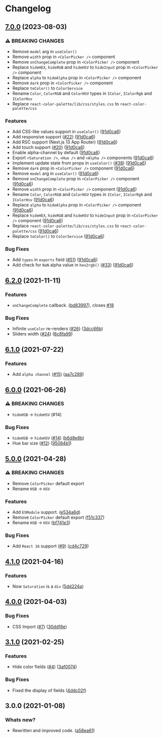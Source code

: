 # Changelog


## [7.0.0](https://github.com/Wondermarin/react-color-palette/compare/v6.2.0...v7.0.0) (2023-08-03)


### ⚠ BREAKING CHANGES

* Remove `model` arg in `useColor()`
* Remove `width` prop in `<ColorPicker />` component
* Remove `onChangeComplete` prop in `<ColorPicker />` component
* Replace `hideHEX`, `hideRGB` and `hideHSV` to `hideInput` prop in `<ColorPicker />` component
* Replace `alpha` to `hideAlpha` prop in `<ColorPicker />` component
* Remove `dark` prop in `<ColorPicker />` component
* Replace `toColor()` to `ColorService`
* Rename `Color`, `ColorRGB` and `ColorHSV` types in `IColor`, `IColorRgb` and `IColorHsv`
* Replace `react-color-palette/lib/css/styles.css` to `react-color-palette/css`

### Features

* Add CSS-like values support in `useColor()` ([91d0ca6](https://github.com/Wondermarin/react-color-palette/commit/91d0ca63891272ef4153f8201a0dd81ef524d5d0))
* Add responsive support ([#22](https://github.com/Wondermarin/react-color-palette/issues/22)) ([91d0ca6](https://github.com/Wondermarin/react-color-palette/commit/91d0ca63891272ef4153f8201a0dd81ef524d5d0))
* Add RSC support (Next.js 13 App Router) ([91d0ca6](https://github.com/Wondermarin/react-color-palette/commit/91d0ca63891272ef4153f8201a0dd81ef524d5d0))
* Add touch support ([#20](https://github.com/Wondermarin/react-color-palette/issues/20)) ([91d0ca6](https://github.com/Wondermarin/react-color-palette/commit/91d0ca63891272ef4153f8201a0dd81ef524d5d0))
* Enable alpha-channel by default ([91d0ca6](https://github.com/Wondermarin/react-color-palette/commit/91d0ca63891272ef4153f8201a0dd81ef524d5d0))
* Export `<Saturation />`, `<Hue />` and `<Alpha />` components ([91d0ca6](https://github.com/Wondermarin/react-color-palette/commit/91d0ca63891272ef4153f8201a0dd81ef524d5d0))
* Implement update state from props in `useColor()` ([#38](https://github.com/Wondermarin/react-color-palette/issues/38)) ([91d0ca6](https://github.com/Wondermarin/react-color-palette/commit/91d0ca63891272ef4153f8201a0dd81ef524d5d0))
* Remove `dark` prop in `<ColorPicker />` component ([91d0ca6](https://github.com/Wondermarin/react-color-palette/commit/91d0ca63891272ef4153f8201a0dd81ef524d5d0))
* Remove `model` arg in `useColor()` ([91d0ca6](https://github.com/Wondermarin/react-color-palette/commit/91d0ca63891272ef4153f8201a0dd81ef524d5d0))
* Remove `onChangeComplete` prop in `<ColorPicker />` component ([91d0ca6](https://github.com/Wondermarin/react-color-palette/commit/91d0ca63891272ef4153f8201a0dd81ef524d5d0))
* Remove `width` prop in `<ColorPicker />` component ([91d0ca6](https://github.com/Wondermarin/react-color-palette/commit/91d0ca63891272ef4153f8201a0dd81ef524d5d0))
* Rename `Color`, `ColorRGB` and `ColorHSV` types in `IColor`, `IColorRgb` and `IColorHsv` ([91d0ca6](https://github.com/Wondermarin/react-color-palette/commit/91d0ca63891272ef4153f8201a0dd81ef524d5d0))
* Replace `alpha` to `hideAlpha` prop in `<ColorPicker />` component ([91d0ca6](https://github.com/Wondermarin/react-color-palette/commit/91d0ca63891272ef4153f8201a0dd81ef524d5d0))
* Replace `hideHEX`, `hideRGB` and `hideHSV` to `hideInput` prop in `<ColorPicker />` component ([91d0ca6](https://github.com/Wondermarin/react-color-palette/commit/91d0ca63891272ef4153f8201a0dd81ef524d5d0))
* Replace `react-color-palette/lib/css/styles.css` to `react-color-palette/css` ([91d0ca6](https://github.com/Wondermarin/react-color-palette/commit/91d0ca63891272ef4153f8201a0dd81ef524d5d0))
* Replace `toColor()` to `ColorService` ([91d0ca6](https://github.com/Wondermarin/react-color-palette/commit/91d0ca63891272ef4153f8201a0dd81ef524d5d0))


### Bug Fixes

* Add `types` in `exports` field ([#51](https://github.com/Wondermarin/react-color-palette/issues/51)) ([91d0ca6](https://github.com/Wondermarin/react-color-palette/commit/91d0ca63891272ef4153f8201a0dd81ef524d5d0))
* Add check for `NaN` alpha value in `hex2rgb()` ([#33](https://github.com/Wondermarin/react-color-palette/issues/33)) ([91d0ca6](https://github.com/Wondermarin/react-color-palette/commit/91d0ca63891272ef4153f8201a0dd81ef524d5d0))

## [6.2.0](https://github.com/Wondermarin/react-color-palette/compare/v6.1.0...v6.2.0) (2021-11-11)


### Features

* `onChangeComplete` callback. ([bd83997](https://github.com/Wondermarin/react-color-palette/commit/bd83997da178d79d9292264cf513f20b696a665e)), closes [#18](https://github.com/Wondermarin/react-color-palette/issues/18)


### Bug Fixes

* Infinite `useColor` re-renders ([#26](https://github.com/Wondermarin/react-color-palette/issues/26)) ([3dcc66b](https://github.com/Wondermarin/react-color-palette/commit/3dcc66bbe38615dea273e147bf379aa3f982f493))
* Sliders width ([#24](https://github.com/Wondermarin/react-color-palette/issues/24)) ([6c8fa99](https://github.com/Wondermarin/react-color-palette/commit/6c8fa999742e474a1d2f67877e8045d399a9f280))

## [6.1.0](https://github.com/Wondermarin/react-color-palette/compare/v6.0.0...v6.1.0) (2021-07-22)


### Features

* Add `alpha channel` ([#15](https://github.com/Wondermarin/react-color-palette/issues/15)) ([aa7c289](https://github.com/Wondermarin/react-color-palette/commit/aa7c289b971e02fe0c0740904202f80d39fd9bbd))

## [6.0.0](https://github.com/Wondermarin/react-color-palette/compare/v5.0.0...v6.0.0) (2021-06-26)


### ⚠ BREAKING CHANGES

* `hideHSB` -> `hideHSV` (#14)

### Bug Fixes

* `hideHSB` -> `hideHSV` ([#14](https://github.com/Wondermarin/react-color-palette/issues/14)) ([b6d8e8b](https://github.com/Wondermarin/react-color-palette/commit/b6d8e8b95f31bbd8269d5a4e9aa9f8fe0be336e1))
* Hue bar size ([#12](https://github.com/Wondermarin/react-color-palette/issues/12)) ([95084b1](https://github.com/Wondermarin/react-color-palette/commit/95084b148e37fc28cdaee7abc143161a0b7b9f6e))

## [5.0.0](https://github.com/Wondermarin/react-color-palette/compare/v4.1.0...v5.0.0) (2021-04-28)


### ⚠ BREAKING CHANGES

* Remove `ColorPicker` default export
* Rename `HSB` -> `HSV`

### Features

* Add `ESModule` support. ([e534a6d](https://github.com/Wondermarin/react-color-palette/commit/e534a6dacddb9b71a8a429cb8538d2a83ccb311c))
* Remove `ColorPicker` default export ([f51c337](https://github.com/Wondermarin/react-color-palette/commit/f51c33767f85165a7dc5506b9571028040bac192))
* Rename `HSB` -> `HSV` ([bf741e3](https://github.com/Wondermarin/react-color-palette/commit/bf741e3071115cadb738db6e26179d63192e6cd3))


### Bug Fixes

* Add `React 16` support ([#9](https://github.com/Wondermarin/react-color-palette/issues/9)) ([cd4c729](https://github.com/Wondermarin/react-color-palette/commit/cd4c72988e4e20e03c2cf2f31436d76385da6305))

## [4.1.0](https://github.com/Wondermarin/react-color-palette/compare/v4.0.0...v4.1.0) (2021-04-16)


### Features

* Now `Saturation` is a `div` ([5dd224a](https://github.com/Wondermarin/react-color-palette/commit/5dd224a78373b20c99a799e737824d7063b16991))

## [4.0.0](https://github.com/Wondermarin/react-color-palette/compare/v3.1.0...v4.0.0) (2021-04-03)


### Bug Fixes

* CSS Import ([#7](https://github.com/Wondermarin/react-color-palette/issues/7)) ([30ddf8e](https://github.com/Wondermarin/react-color-palette/commit/30ddf8e30ed4e84dacf2f1728eaae0fdafeecfd5))

## [3.1.0](https://github.com/Wondermarin/react-color-palette/compare/v3.0.0...v3.1.0) (2021-02-25)


### Features

* Hide color fields ([#4](https://github.com/Wondermarin/react-color-palette/issues/4)) ([3af0074](https://github.com/Wondermarin/react-color-palette/commit/3af0074d4fe3357d9ef6d3ceee03b42ba8e57a57))

### Bug Fixes

* Fixed the display of fields ([4ddc02f](https://github.com/Wondermarin/react-color-palette/commit/4ddc02ff2a30ae9689ff72effee7fd827de9db00))

## 3.0.0 (2021-01-08)


### Whats new?

* Rewritten and improved code. ([a58ea61](https://github.com/Wondermarin/react-color-palette/commit/a58ea610b2a9fdb23945f28a07deb3978bce57df))
